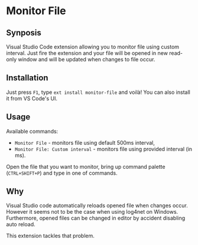 # Monitor File

## Synposis

Visual Studio Code extension allowing you to monitor file using custom interval.
Just fire the extension and your file will be opened in new read-only window and will be updated when changes to file occur.

## Installation

Just press `F1`, type `ext install monitor-file` and voilà!
You can also install it from VS Code's UI.

## Usage

Available commands:
- `Monitor File` - monitors file using default 500ms interval,
- `Monitor File: Custom interval` - monitors file using provided interval (in ms).

Open the file that you want to monitor, bring up command palette (`CTRL+SHIFT+P`) and type in one of commands. 

## Why

Visual Studio code automatically reloads opened file when changes occur.
However it seems not to be the case when using log4net on Windows. Furthermore, opened files can be changed in editor by accident disabling auto reload.

This extension tackles that problem.  